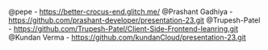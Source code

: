 @pepe - https://better-crocus-end.glitch.me/
@Prashant Gadhiya - https://github.com/prashant-developer/presentation-23.git
@Trupesh-Patel - https://github.com/Trupesh-Patel/Client-Side-Frontend-leanring.git
@Kundan Verma - https://github.com/kundanCloud/presentation-23.git
